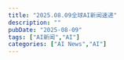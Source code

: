 ```yaml
---
title: "2025.08.09全球AI新闻速递"
description: ""
pubDate: "2025-08-09"
tags: ["AI新闻","AI"]
categories: ["AI News","AI"]
---
```

